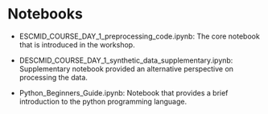 # Notebooks

- ESCMID_COURSE_DAY_1_preprocessing_code.ipynb: The core notebook that is introduced in the workshop.

- DESCMID_COURSE_DAY_1_synthetic_data_supplementary.ipynb: Supplementary notebook provided an alternative perspective on processing the data.

- Python_Beginners_Guide.ipynb: Notebook that provides a brief introduction to the python programming language.